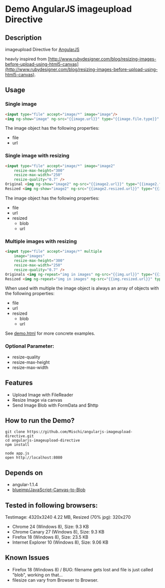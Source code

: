 Demo AngularJS imageupload Directive
===============================

## Description

imageupload Directive for [AngularJS](http://angularjs.org/)

heavly inspired from [http://www.rubydesigner.com/blog/resizing-images-before-upload-using-html5-canvas](http://www.rubydesigner.com/blog/resizing-images-before-upload-using-html5-canvas).


## Usage

### Single image 

```html
<input type="file" accept="image/*" image="image"/>
<img ng-show="image" ng-src="{{image.url}}" type="{{image.file.type}}" />
```

The image object has the following properties:

- file
- url

### Single image with resizing

```html
<input type="file" accept="image/*" image="image2"
    resize-max-height="300"
    resize-max-width="250"
    resize-quality="0.7" />
Original <img ng-show="image2" ng-src="{{image2.url}}" type="{{image2.file.type}}" />
Resized <img ng-show="image2" ng-src="{{image2.resized.url}}" type="{{image2.resized.blob.type}}" />
```

The image object has the following properties:

- file
- url
- resized
    - blob
    - url

### Multiple images with resizing

```html
<input type="file" accept="image/*" multiple
    image="images"
    resize-max-height="300"
    resize-max-width="250"
    resize-quality="0.7" />
Originals <img ng-repeat="img in images" ng-src="{{img.url}}" type="{{img.file.type}}" />
Resized <img ng-repeat="img in images" ng-src="{{img.resized.url}}" type="{{img.resized.blob.type}}" />
```

When used with multiple the image object is always an array of objects with the following properties:

- file
- url
- resized
    - blob
    - url

See [demo.html](demo.html) for more concrete examples.

### Optional Parameter: 

- resize-quality
- resize-max-height
- resize-max-width


## Features

- Upload Image with FileReader
- Resize Image via canvas
- Send Image Blob with FormData and $http

## How to run the Demo?

```Shell
git clone https://github.com/Mischi/angularjs-imageupload-directive.git
cd angularjs-imageupload-directive
npm install

node app.js
open http://localhost:8080
```

## Depends on

- angular-1.1.4
- [blueimp/JavaScript-Canvas-to-Blob](https://github.com/blueimp/JavaScript-Canvas-to-Blob)

## Tested in following browsers:

Testimage: 4320x3240 4.22 MB, Resized (70% jpg): 320x270   

- Chrome 24 (Windows 8), Size: 9.3 KB
- Chrome Canary 27 (Windows 8), Size: 9.3 KB
- Firefox 18 (Windows 8), Size: 23.5 KB
- Internet Explorer 10 (Windows 8), Size: 9.06 KB

## Known Issues

- Firefox 18 (Windows 8) / BUG: filename gets lost and file is just called "blob", working on that...
- filesize can vary from Browser to Browser.
